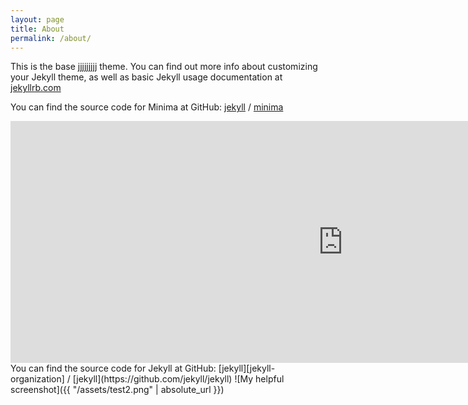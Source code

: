 ```yaml
---
layout: page
title: About
permalink: /about/
---
```


This is the base jjjjjjjjj theme. You can find out more info about customizing your Jekyll theme, as well as basic Jekyll usage documentation at [jekyllrb.com](https://jekyllrb.com/)

You can find the source code for Minima at GitHub:
[jekyll][jekyll-organization] /
[minima](https://github.com/jekyll/minima)
<iframe src="https://h5p.org/h5p/embed/162303" width="1064" height="387" frameborder="0" allowfullscreen="allowfullscreen"></iframe><script src="https://h5p.org/sites/all/modules/h5p/library/js/h5p-resizer.js" charset="UTF-8"></script>
You can find the source code for Jekyll at GitHub:
[jekyll][jekyll-organization] /
[jekyll](https://github.com/jekyll/jekyll)
![My helpful screenshot]({{ "/assets/test2.png" | absolute_url }})


[jekyll-organization]: https://github.com/jekyll
